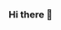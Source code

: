 ### Hi there 👋


<!--
[![GitHub Streak](https://github-readme-streak-stats.herokuapp.com?user=giuseppe-g-gelardi&theme=material&border_radius=6)](https://git.io/streak-stats)
-->
<!--
[![Top Langs](https://github-readme-stats.vercel.app/api/top-langs/?username=giuseppe-g-gelardi&layout=compact)](https://github.com/anuraghazra/github-readme-stats)
[![Top Langs](https://github-readme-stats.vercel.app/api/top-langs/?username=giuseppe-g-gelardi&layout=compact&theme=tokyonights)](https://github.com/anuraghazra/github-readme-stats)
-->
<!--
**giuseppe-g-gelardi/giuseppe-g-gelardi** is a ✨ _special_ ✨ repository because its `README.md` (this file) appears on your GitHub profile.

Here are some ideas to get you started:

- 🔭 I’m currently working on: ...
- 🌱 I’m currently learning ...
- 👯 I’m looking to collaborate on ...
- 🤔 I’m looking for help with ...
- 💬 Ask me about ...
- 📫 How to reach me: ...
- 😄 Pronouns: ...
- ⚡ Fun fact: ...
-->
